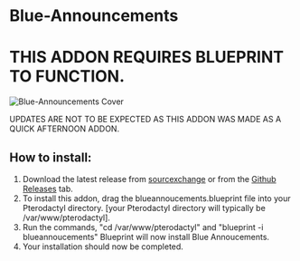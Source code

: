 # Blue-Announcements 
# THIS ADDON REQUIRES BLUEPRINT TO FUNCTION.

![Blue-Announcements Cover](https://blueprint.zip/browse/assets/blueannouncements.jpg)

UPDATES ARE NOT TO BE EXPECTED AS THIS ADDON WAS MADE AS A QUICK AFTERNOON ADDON.

## How to install:

1. Download the latest release from [sourcexchange](https://www.sourcexchange.net/products/blue-announcements-for-blueprint) or from the [Github Releases](https://github.com/Spoopy2023/Blue-Announcements/releases/tag/beta-2024-07) tab.
2. To install this addon, drag the blueannoucements.blueprint file into your Pterodactyl directory. [your Pterodactyl directory will typically be /var/www/pterodactyl].
3. Run the commands, "cd /var/www/pterodactyl" and "blueprint -i blueannoucements" Blueprint will now install Blue Annoucements.
4. Your installation should now be completed.
